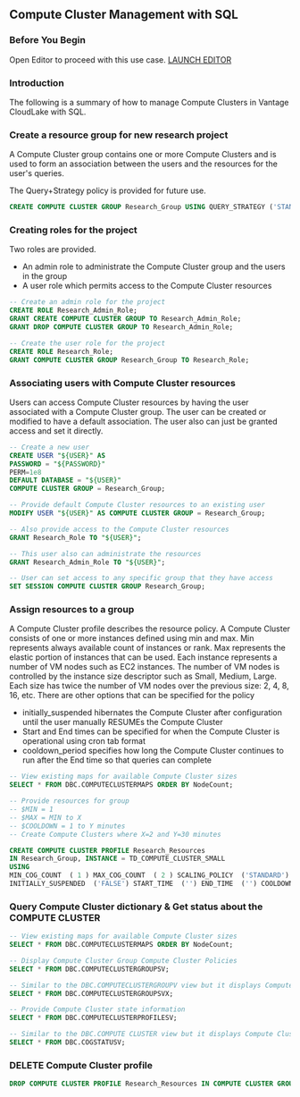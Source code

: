 ## Compute Cluster Management with SQL

### Before You Begin

Open Editor to proceed with this use case.
[LAUNCH EDITOR](#data={"navigateTo":"editor"})

### Introduction

The following is a summary of how to manage Compute Clusters in Vantage CloudLake with SQL.


### Create a resource group for new research project

A Compute Cluster group contains one or more Compute Clusters and is used to form an association between the users and the resources for the user's queries.

The Query+Strategy policy is provided for future use.

```sql
CREATE COMPUTE CLUSTER GROUP Research_Group USING QUERY_STRATEGY ('STANDARD');
```

### Creating roles for the project

Two roles are provided. 
* An admin role to administrate the Compute Cluster group and the users in the group
* A user role which permits access to the Compute Cluster resources


```sql
-- Create an admin role for the project
CREATE ROLE Research_Admin_Role;
GRANT CREATE COMPUTE CLUSTER GROUP TO Research_Admin_Role;
GRANT DROP COMPUTE CLUSTER GROUP TO Research_Admin_Role;

-- Create the user role for the project
CREATE ROLE Research_Role;
GRANT COMPUTE CLUSTER GROUP Research_Group TO Research_Role;
```

### Associating users with Compute Cluster resources

Users can access Compute Cluster resources by having the user associated with a Compute Cluster group.
The user can be created or modified to have a default association.
The user also can just be granted access and set it directly.

```sql
-- Create a new user
CREATE USER "${USER}" AS 
PASSWORD = "${PASSWORD}"
PERM=1e8
DEFAULT DATABASE = "${USER}"
COMPUTE CLUSTER GROUP = Research_Group;

-- Provide default Compute Cluster resources to an existing user
MODIFY USER "${USER}" AS COMPUTE CLUSTER GROUP = Research_Group;

-- Also provide access to the Compute Cluster resources
GRANT Research_Role TO "${USER}";

-- This user also can administrate the resources
GRANT Research_Admin_Role TO "${USER}";

-- User can set access to any specific group that they have access
SET SESSION COMPUTE CLUSTER GROUP Research_Group;
```

### Assign resources to a group

A Compute Cluster profile describes the resource policy.
A Compute Cluster consists of one or more instances defined using min and max.
Min represents always available count of instances or rank.
Max represents the elastic portion of instances that can be used.
Each instance represents a number of VM nodes such as EC2 instances. 
The number of VM nodes is controlled by the instance size descriptor such as Small, Medium, Large.
Each size has twice the number of VM nodes over the previous size: 2, 4, 8, 16, etc.
There are other options that can be specified for the policy
* initially_suspended hibernates the Compute Cluster after configuration until the user manually RESUMEs the Compute Cluster
* Start and End times can be specified for when the Compute Cluster is operational using cron tab format
* cooldown_period specifies how long the Compute Cluster continues to run after the End time so that queries can complete

```sql
-- View existing maps for available Compute Cluster sizes
SELECT * FROM DBC.COMPUTECLUSTERMAPS ORDER BY NodeCount;

-- Provide resources for group
-- $MIN = 1
-- $MAX = MIN to X
-- $COOLDOWN = 1 to Y minutes
-- Create Compute Clusters where X=2 and Y=30 minutes

CREATE COMPUTE CLUSTER PROFILE Research_Resources
IN Research_Group, INSTANCE = TD_COMPUTE_CLUSTER_SMALL
USING
MIN_COG_COUNT  ( 1 ) MAX_COG_COUNT  ( 2 ) SCALING_POLICY  ('STANDARD') INSTANCE_TYPE  ('STANDARD') 
INITIALLY_SUSPENDED  ('FALSE') START_TIME  ('') END_TIME  ('') COOLDOWN_PERIOD  ( 30 );
```

### Query Compute Cluster dictionary & Get status about the COMPUTE CLUSTER
 
```sql 
-- View existing maps for available Compute Cluster sizes
SELECT * FROM DBC.COMPUTECLUSTERMAPS ORDER BY NodeCount;

-- Display Compute Cluster Group Compute Cluster Policies
SELECT * FROM DBC.COMPUTECLUSTERGROUPSV;

-- Similar to the DBC.COMPUTECLUSTERGROUPV view but it displays Compute Cluster group details for Compute Cluster groups to which the user has access
SELECT * FROM DBC.COMPUTECLUSTERGROUPSVX;

-- Provide Compute Cluster state information
SELECT * FROM DBC.COMPUTECLUSTERPROFILESV;

-- Similar to the DBC.COMPUTE CLUSTER view but it displays Compute Cluster profile details for Compute Cluster profiles to which the user has access.
SELECT * FROM DBC.COGSTATUSV;
```

### DELETE Compute Cluster profile

```sql
DROP COMPUTE CLUSTER PROFILE Research_Resources IN COMPUTE CLUSTER GROUP Research_Group;
```